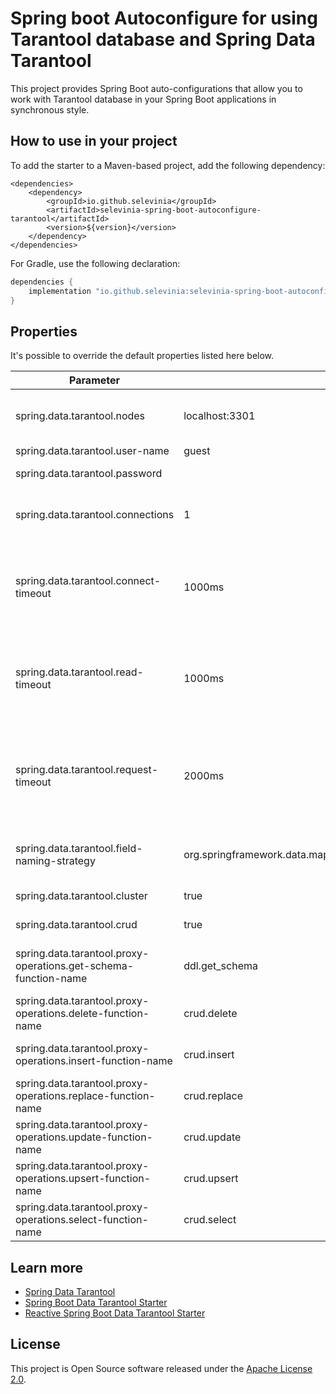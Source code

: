 # Spring boot Autoconfigure for using Tarantool database and Spring Data Tarantool

This project provides Spring Boot auto-configurations that allow you to work with Tarantool database in your Spring Boot
applications in synchronous style.

## How to use in your project

To add the starter to a Maven-based project, add the following dependency:

```maven
<dependencies>
	<dependency>
		<groupId>io.github.selevinia</groupId>
		<artifactId>selevinia-spring-boot-autoconfigure-tarantool</artifactId>
		<version>${version}</version>
	</dependency>
</dependencies>
```

For Gradle, use the following declaration:

```gradle
dependencies {
    implementation "io.github.selevinia:selevinia-spring-boot-autoconfigure-tarantool:$version"
}
```

## Properties

It's possible to override the default properties listed here below.

| Parameter | Default value | Description |
| --- | --- | --- |
| spring.data.tarantool.nodes                                       | localhost:3301 | Comma-separated list of Tarantool nodes (host:port) to connect to |
| spring.data.tarantool.user-name                                   | guest | Tarantool user name |
| spring.data.tarantool.password                                    |  | Tarantool user password |
| spring.data.tarantool.connections                                 | 1 | Number of connections used for sending requests to the server |
| spring.data.tarantool.connect-timeout                             | 1000ms | Timeout for connecting to the Tarantool server. If a duration suffix is not specified, milliseconds will be used |
| spring.data.tarantool.read-timeout                                | 1000ms | Timeout for reading the responses from Tarantool server. If a duration suffix is not specified, milliseconds will be used |
| spring.data.tarantool.request-timeout                             | 2000ms | Timeout for receiving a response from the Tarantool server. If a duration suffix is not specified, milliseconds will be used |
| spring.data.tarantool.field-naming-strategy                       | org.springframework.data.mapping.model.PropertyNameFieldNamingStrategy | Fully qualified name of the FieldNamingStrategy to use |
| spring.data.tarantool.cluster                                     | true | Enable tarantool cluster mode |
| spring.data.tarantool.crud                                        | true | Enable Tarantool CRUD module usage |
| spring.data.tarantool.proxy-operations.get-schema-function-name   | ddl.get_schema | API function name for getting the spaces and indexes schema |
| spring.data.tarantool.proxy-operations.delete-function-name       | crud.delete | API function name for performing the delete operation |
| spring.data.tarantool.proxy-operations.insert-function-name       | crud.insert | API function name for performing the insert operation |
| spring.data.tarantool.proxy-operations.replace-function-name      | crud.replace | API function name for performing the replace operation |
| spring.data.tarantool.proxy-operations.update-function-name       | crud.update | API function name for performing the update operation |
| spring.data.tarantool.proxy-operations.upsert-function-name       | crud.upsert | API function name for performing the upsert operation |
| spring.data.tarantool.proxy-operations.select-function-name       | crud.select | API function name for performing the select operation |

## Learn more

- [Spring Data Tarantool](https://github.com/selevinia/spring-data-tarantool)
- [Spring Boot Data Tarantool Starter](https://github.com/selevinia/spring-boot-starter-data-tarantool)
- [Reactive Spring Boot Data Tarantool Starter](https://github.com/selevinia/spring-boot-starter-data-tarantool-reactive)

## License

This project is Open Source software released under the [Apache License 2.0](http://www.apache.org/licenses/LICENSE-2.0).